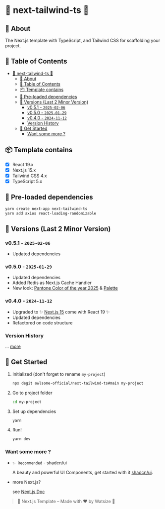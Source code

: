 # 🔺 next-tailwind-ts 🔺

## 📘 About

The Next.js template with TypeScript, and Tailwind CSS for scaffolding your project.

## 📝 Table of Contents

- [🔺 next-tailwind-ts 🔺](#-next-tailwind-ts-)
  - [📘 About](#-about)
  - [📝 Table of Contents](#-table-of-contents)
  - [📦 Template contains](#-template-contains)
  - [💎 Pre-loaded dependencies](#-pre-loaded-dependencies)
  - [📝 Versions (Last 2 Minor Version)](#-versions-last-2-minor-version)
    - [v0.5.1 - `2025-02-06`](#v051---2025-02-06)
    - [v0.5.0 - `2025-01-29`](#v050---2025-01-29)
    - [v0.4.0 - `2024-11-12`](#v040---2024-11-12)
    - [Version History](#version-history)
  - [📌 Get Started](#-get-started)
    - [Want some more ?](#want-some-more-)

## 📦 Template contains

- [x] React 19.x
- [x] Next.js 15.x
- [x] Tailwind CSS 4.x
- [x] TypeScript 5.x

## 💎 Pre-loaded dependencies

```bash
yarn create next-app next-tailwind-ts
yarn add axios react-loading-randomizable
```

## 📝 Versions (Last 2 Minor Version)

### v0.5.1 - `2025-02-06`

- Updated dependencies

### v0.5.0 - `2025-01-29`

- Updated dependencies
- Added Redis as Next.js Cache Handler
- New look: [Pantone Color of the year 2025](https://www.pantone.com/color-of-the-year/2025) & [Palette](https://coolors.co/2e5266-bed0d6-e1dfde-9e7a68-481d24)

### v0.4.0 - `2024-11-12`

- Upgraded to ✨ [Next.js 15](https://nextjs.org/blog/next-15) come with React 19 ✨
- Updated dependencies
- Refactored on code structure

### Version History

... [more](./CHANGELOG.md)

## 📌 Get Started

1. Initialized (don't forget to rename `my-project`)

    ```bash
    npx degit owlsome-official/next-tailwind-ts#main my-project
    ```

2. Go to project folder

    ```bash
    cd my-project
    ```

3. Set up dependencies

    ```bash
    yarn
    ```

4. Run!

    ```bash
    yarn dev
    ```

### Want some more ?

- `✨ Recommended` - shadcn/ui

    A beauty and powerful UI Components, get started with it [shadcn/ui](https://ui.shadcn.com/docs/installation/next).

- more Next.js?

    see [Next.js Doc](https://nextjs.org/docs)

> 🌈 Next.js Template – Made with ❤️ by Watsize 🌈

